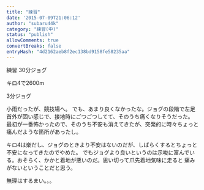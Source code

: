 ```yaml
---
title: "練習"
date: '2015-07-09T21:06:12'
author: "subaru44k"
category: "練習(中)"
status: "publish"
allowComments: true
convertBreaks: false
entryHash: "4d2162aeb8f2ec138bd9158fe58235aa"
---
```

練習
30分ジョグ

キロ4で2600m

3分ジョグ


小雨だったが、競技場へ。
でも、あまり良くなかったな。ジョグの段階で左足首外が固い感じで、接地時にごつごつしてて、そのうち痛くなりそうだった。
最初が一番怖かったので、そのうち不安も消えてきたが、突発的に時々ちょっと痛んだような箇所があったし。

キロ4は楽だし、ジョグのときより不安はないのだが、しばらくするとちょっと不安になってきたのでやめた。
でもジョグより良いというのは示唆に富んでいる。おそらく、かかと着地が悪いのだ。思い切って爪先着地気味に走ると
痛みがないということだと思う。

無理はするまい。。。
